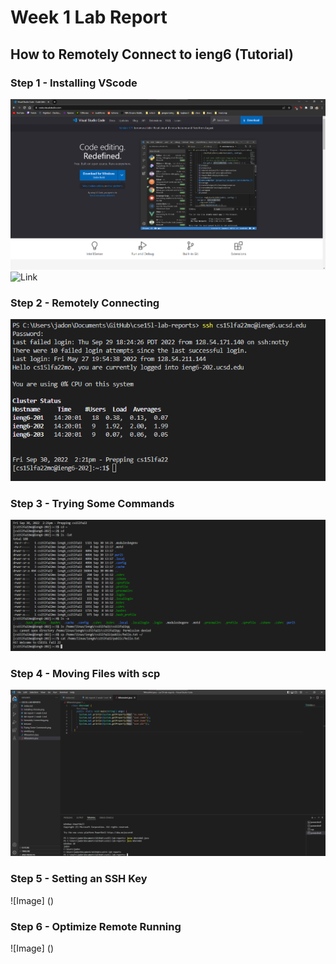 # Week 1 Lab Report
## How to Remotely Connect to ieng6 (Tutorial)

### Step 1 - Installing VScode
![Image](Installing%20VScode.png)
![Link](https://code.visualstudio.com/)


### Step 2 - Remotely Connecting
![Image](Remotely%20Connecting.png)


### Step 3 - Trying Some Commands
![Image](Trying%20Some%20Commands.png)


### Step 4 - Moving Files with scp
![Image](Moving%20Files%20with%20scp.png)


### Step 5 - Setting an SSH Key
![Image] ()


### Step 6 - Optimize Remote Running
![Image] ()